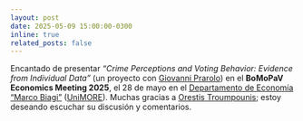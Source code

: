 ```yaml
---
layout: post
date: 2025-05-09 15:00:00-0300
inline: true
related_posts: false
---
```


Encantado de presentar <i>“Crime Perceptions and Voting Behavior: Evidence from Individual Data”</i> (un proyecto con [Giovanni Prarolo](https://sites.google.com/site/giovanniprarolo/)) en el <b>BoMoPaV Economics Meeting 2025</b>, el 28 de mayo en el [Departamento de Economía “Marco Biagi”](https://www.economia.unimore.it/en) ([UniMORE](https://www.unimore.it/en)). Muchas gracias a [Orestis Troumpounis](https://www.unive.it/data/people/29055111); estoy deseando escuchar su discusión y comentarios.
